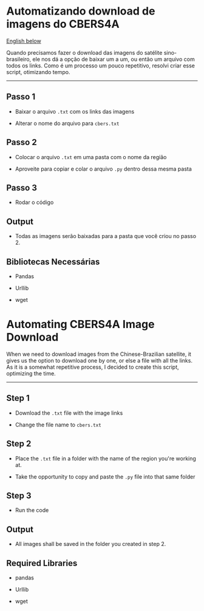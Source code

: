 # Automatizando download de imagens do CBERS4A

[English below](#english)

Quando precisamos fazer o download das imagens do satélite sino-brasileiro, ele nos dá a opção de baixar um a um, ou então um arquivo com todos os links. Como é um processo um pouco repetitivo, resolvi criar esse script, otimizando tempo.
______

## Passo 1
- Baixar o arquivo `.txt` com os links das imagens

- Alterar o nome do arquivo para `cbers.txt`

## Passo 2

- Colocar o arquivo `.txt` em uma pasta com o nome da região

- Aproveite para copiar e colar o arquivo `.py` dentro dessa mesma pasta

## Passo 3

- Rodar o código

## Output

- Todas as imagens serão baixadas para a pasta que você criou no passo 2.


## Bibliotecas Necessárias

- Pandas

- Urllib

- wget

<a class="anchor" id="english"></a>
# Automating CBERS4A Image Download

When we need to download images from the Chinese-Brazilian satellite, it gives us the option to download one by one, or else a file with all the links. As it is a somewhat repetitive process, I decided to create this script, optimizing the time.
______

## Step 1
- Download the `.txt` file with the image links

- Change the file name to `cbers.txt`

## Step 2

- Place the `.txt` file in a folder with the name of the region you're working at.

- Take the opportunity to copy and paste the `.py` file into that same folder

## Step 3

- Run the code


## Output

- All images shall be saved in the folder you created in step 2.

## Required Libraries

- pandas

- Urllib

- wget

